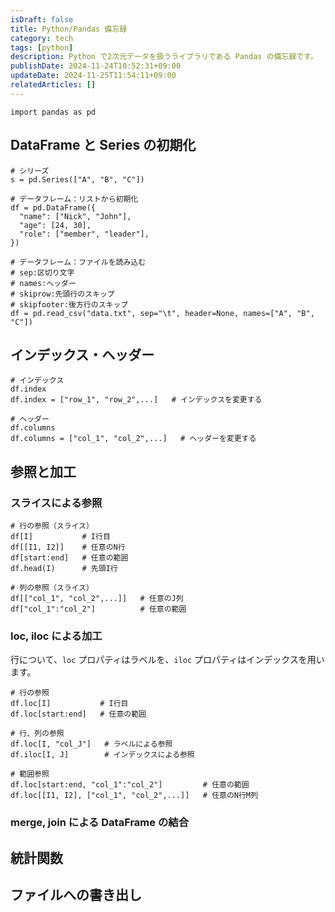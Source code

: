 ```yaml
---
isDraft: false
title: Python/Pandas 備忘録
category: tech
tags: [python]
description: Python で2次元データを扱うライブラリである Pandas の備忘録です。
publishDate: 2024-11-24T10:52:31+09:00
updateDate: 2024-11-25T11:54:11+09:00
relatedArticles: []
---
```


```python:Pandasを読み込む
import pandas as pd
```

## DataFrame と Series の初期化

```python:初期化
# シリーズ
s = pd.Series(["A", "B", "C"])

# データフレーム：リストから初期化
df = pd.DataFrame({
  "name": ["Nick", "John"],
  "age": [24, 30],
  "role": ["member", "leader"],
})

# データフレーム：ファイルを読み込む
# sep:区切り文字
# names:ヘッダー
# skiprow:先頭行のスキップ
# skipfooter:後方行のスキップ
df = pd.read_csv("data.txt", sep="\t", header=None, names=["A", "B", "C"])
```

## インデックス・ヘッダー

```python:インデックス・ヘッダー
# インデックス
df.index
df.index = ["row_1", "row_2",...]   # インデックスを変更する

# ヘッダー
df.columns
df.columns = ["col_1", "col_2",...]   # ヘッダーを変更する
```

## 参照と加工

### スライスによる参照

```python:スライス
# 行の参照（スライス）
df[I]           # I行目
df[[I1, I2]]    # 任意のN行
df[start:end]   # 任意の範囲
df.head(I)      # 先頭I行

# 列の参照（スライス）
df[["col_1", "col_2",...]]   # 任意のJ列
df["col_1":"col_2"]          # 任意の範囲
```

### loc, iloc による加工

行について、`loc` プロパティはラベルを、`iloc` プロパティはインデックスを用います。

```python:loc,iloc
# 行の参照
df.loc[I]           # I行目
df.loc[start:end]   # 任意の範囲

# 行、列の参照
df.loc[I, "col_J"]   # ラベルによる参照
df.iloc[I, J]        # インデックスによる参照

# 範囲参照
df.loc[start:end, "col_1":"col_2"]         # 任意の範囲
df.loc[[I1, I2], ["col_1", "col_2",...]]   # 任意のN行M列
```

### merge, join による DataFrame の結合

## 統計関数

## ファイルへの書き出し